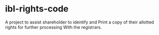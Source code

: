 # ibl-rights-code

A project to assist shareholder to identify and 
Print a copy of their allotted rights for further processing 
With the registrars. 
